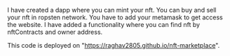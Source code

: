 I have created a dapp where you can mint your nft. You can buy and sell your nft in ropsten network. You have to add your metamask to get access the website. I have added a functionality where you can find nft by nftContracts and owner address.

This code is deployed on "https://raghav2805.github.io/nft-marketplace".
